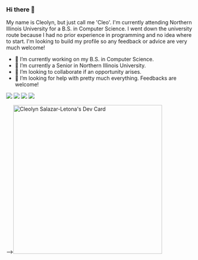 ### Hi there 👋
My name is Cleolyn, but just call me 'Cleo'.
I'm currently attending Northern Illinois University for a B.S. in Computer Science.
I went down the university route because I had no prior experience in programming and
no idea where to start. I'm looking to build my profile so any feedback or advice
are very much welcome!

- 🔭 I’m currently working on my B.S. in Computer Science.
- 🌱 I’m currently a Senior in Northern Illinois University.
- 👯 I’m looking to collaborate if an opportunity arises.
- 🤔 I’m looking for help with pretty much everything. Feedbacks are welcome!
<p>
  <img src="https://img.shields.io/badge/C%2B%2B-00599C?style=for-the-badge&logo=c%2B%2B&logoColor=white" />
  <img src="https://img.shields.io/badge/Java-ED8B00?style=for-the-badge&logo=java&logoColor=white" />
  <img src="https://img.shields.io/badge/Xcode-007ACC?style=flat-square&logo=Xcode&logoColor=white" />
  <img src="https://img.shields.io/badge/VSCode-6600CC?style=flat-square&logo=Xcode&logoColor=white" />
</p>
--><a href="https://app.daily.dev/gitCleo"><img src="https://api.daily.dev/devcards/d529f3962e304a428a718ebb07a7c6c5.png?r=upd" width="400" alt="Cleolyn Salazar-Letona's Dev Card"/></a>
